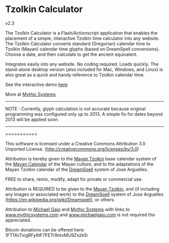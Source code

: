 Tzolkin Calculator
===========

v2.3

The Tzolkin Calculator is a Flash/Actionscript application that enables the placement of a simple, interactive Tzolkin time calculator into any website. The Tzolkin Calculator converts standard (Gregorian) calendar time to Tzolkin (Mayan) calendar time glyphs (based on DreamSpell conversions). Choose a date, and then calculate to get the ancient equivalent.

Integrates easily into any website.  No coding required. Loads quickly. The stand-alone desktop version (also included for Mac, Windows, and Linux) is also great as a quick and handy reference to Tzolkin calendar time.

See the interactive demo [here](http://jalaka.com/tzolkin)

More at [Mythic Systems](http://mythicsystems.com)

---

NOTE : Currently, glyph calculation is not accurate because original programming was configured only up to 2013.  A simple fix for dates beyond 2013 will be applied soon.

---

===========

This software is licensed under a Creative Commons Attribution 3.0 Unported License. (http://creativecommons.org/licenses/by/3.0)

Attribution is hereby given to the [Mayan Tzolkin](https://en.wikipedia.org/wiki/Tzolk%27in) base calendar system of the [Mayan Calendar](https://en.wikipedia.org/wiki/Maya_calendar) of the Mayan culture, and to the adaptations of the Mayan Tzolkin calendar of the [DreamSpell](https://en.wikipedia.org/wiki/Dreamspell) system of Jose Arguelles.

FREE to share, remix, modify, adapt for private or commercial use.

Attribution is REQUIRED to be given to the [Mayan Tzolkin](https://en.wikipedia.org/wiki/Tzolk%27in), and (if including any images or associated work) to the [DreamSpell](https://en.wikipedia.org/wiki/Dreamspell) system of Jose Arguelles (https://en.wikipedia.org/wiki/Dreamspell), or others.

Attribution to [Michael Gaio](http://michaelgaio.com) and [Mythic Systems](http://mythicsystems.com) with links to www.mythicsystems.com and www.michaelgaio.com is not required tho appreciated.

Bitcoin donations can be offered here: 1FT1XcTxigRFy6tF7FETr9ntvMU9Zxzk5i

